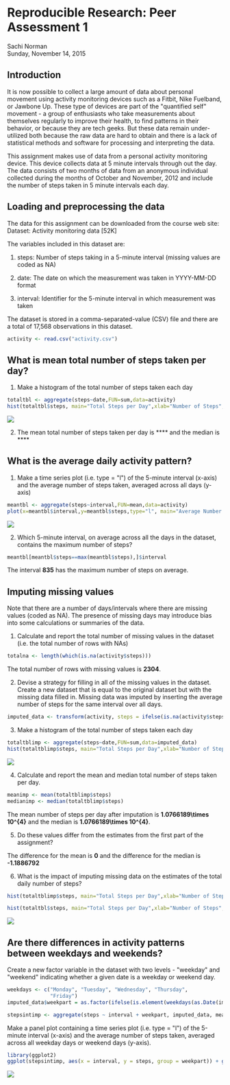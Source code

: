 # Reproducible Research: Peer Assessment 1
Sachi Norman  
Sunday, November 14, 2015  
## Introduction

It is now possible to collect a large amount of data about personal movement using activity monitoring devices such as a Fitbit, Nike Fuelband, or Jawbone Up. These type of devices are part of the "quantified self" movement - a group of enthusiasts who take measurements about themselves regularly to improve their health, to find patterns in their behavior, or because they are tech geeks. But these data remain under-utilized both because the raw data are hard to obtain and there is a lack of statistical methods and software for processing and interpreting the data.

This assignment makes use of data from a personal activity monitoring device. This device collects data at 5 minute intervals through out the day. The data consists of two months of data from an anonymous individual collected during the months of October and November, 2012 and include the number of steps taken in 5 minute intervals each day.

## Loading and preprocessing the data

The data for this assignment can be downloaded from the course web site:
Dataset: Activity monitoring data [52K]

The variables included in this dataset are:

1. steps: Number of steps taking in a 5-minute interval (missing values are coded as NA)

2. date: The date on which the measurement was taken in YYYY-MM-DD format

3. interval: Identifier for the 5-minute interval in which measurement was taken

The dataset is stored in a comma-separated-value (CSV) file and there are a total of 17,568 observations in this dataset.


```r
activity <- read.csv("activity.csv")
```

## What is mean total number of steps taken per day?

1. Make a histogram of the total number of steps taken each day


```r
totaltbl <- aggregate(steps~date,FUN=sum,data=activity)
hist(totaltbl$steps, main="Total Steps per Day",xlab="Number of Steps",col="yellow")
```

![](PA1_template_files/figure-html/unnamed-chunk-2-1.png) 

2. The mean total number of steps taken per day is **** and the 
median is ****

## What is the average daily activity pattern?

1. Make a time series plot (i.e. type = "l") of the 5-minute interval (x-axis) and the average number of steps taken, averaged across all days (y-axis)


```r
meantbl <- aggregate(steps~interval,FUN=mean,data=activity)
plot(x=meantbl$interval,y=meantbl$steps,type="l", main="Average Number of Steps by Interval",xlab="Interval",ylab="number of steps")
```

![](PA1_template_files/figure-html/unnamed-chunk-3-1.png) 

2. Which 5-minute interval, on average across all the days in the dataset, contains the maximum number of steps?


```r
meantbl[meantbl$steps==max(meantbl$steps),]$interval
```

The interval **835** has the maximum number 
of steps on average.


## Imputing missing values

Note that there are a number of days/intervals where there are missing values (coded as NA). The presence of missing days may introduce bias into some calculations or summaries of the data.

1. Calculate and report the total number of missing values in the dataset (i.e. the total number of rows with NAs)


```r
totalna <- length(which(is.na(activity$steps)))
```

The total number of rows with missing values is **2304**.

2. Devise a strategy for filling in all of the missing values in the dataset. Create a new dataset that is equal to the original dataset but with the missing data filled in.
Missing data was imputed by inserting the average number of steps for the same interval over all days.


```r
imputed_data <- transform(activity, steps = ifelse(is.na(activity$steps), meantbl$steps[match(activity$interval, meantbl$interval)], activity$steps))
```

3. Make a histogram of the total number of steps taken each day



```r
totaltblimp <- aggregate(steps~date,FUN=sum,data=imputed_data)
hist(totaltblimp$steps, main="Total Steps per Day",xlab="Number of Steps",col="pink")
```

![](PA1_template_files/figure-html/unnamed-chunk-7-1.png) 


4. Calculate and report the mean and median total number of steps taken per day.

```r
meanimp <- mean(totaltblimp$steps)
medianimp <- median(totaltblimp$steps)
```

The mean number of steps per day after imputation is **1.0766189\times 10^{4}** and the median
is **1.0766189\times 10^{4}**.

5. Do these values differ from the estimates from the first part of the assignment?

The difference for the mean is **0** and the difference for the 
median is **-1.1886792**

6. What is the impact of imputing missing data on the estimates of the total daily number of steps?

```r
hist(totaltblimp$steps, main="Total Steps per Day",xlab="Number of Steps",col="pink")

hist(totaltbl$steps, main="Total Steps per Day",xlab="Number of Steps",col="yellow",add=T)
```

![](PA1_template_files/figure-html/unnamed-chunk-9-1.png) 


## Are there differences in activity patterns between weekdays and weekends?

Create a new factor variable in the dataset with two levels - "weekday" and "weekend" indicating whether a given date is a weekday or weekend day.


```r
weekdays <- c("Monday", "Tuesday", "Wednesday", "Thursday", 
              "Friday")
imputed_data$weekpart = as.factor(ifelse(is.element(weekdays(as.Date(imputed_data$date)),weekdays), "Weekday", "Weekend"))

stepsintimp <- aggregate(steps ~ interval + weekpart, imputed_data, mean)
```

Make a panel plot containing a time series plot (i.e. type = "l") of the 5-minute interval (x-axis) and the average number of steps taken, averaged across all weekday days or weekend days (y-axis). 


```r
library(ggplot2)
ggplot(stepsintimp, aes(x = interval, y = steps, group = weekpart)) + geom_line() + facet_wrap(~ weekpart,ncol=1,nrow=2)
```

![](PA1_template_files/figure-html/unnamed-chunk-11-1.png) 







